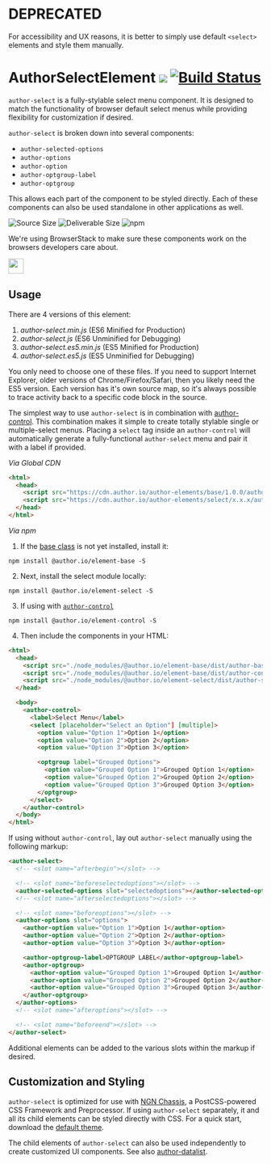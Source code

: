 # DEPRECATED

For accessibility and UX reasons, it is better to simply use default `<select>` elements and style them manually.

# AuthorSelectElement [![](https://data.jsdelivr.com/v1/package/npm/@author.io/element-select/badge)](https://www.jsdelivr.com/package/npm/@author.io/element-select?path=dist) [![Build Status](https://travis-ci.org/author-elements/select.svg?branch=master&style=for-the-badge)](https://travis-ci.org/author-elements/select)

`author-select` is a fully-stylable select menu component. It is designed to match the functionality of browser default select menus while providing flexibility for customization if desired.

`author-select` is broken down into several components:

- `author-selected-options`
- `author-options`
- `author-option`
- `author-optgroup-label`
- `author-optgroup`

This allows each part of the component to be styled directly. Each of these components can also be used standalone in other applications as well.

![Source Size](https://img.shields.io/github/size/author-elements/select/src/element.js.svg?colorB=%23333333&label=Source&logo=JavaScript&logoColor=%23aaaaaa&style=for-the-badge) ![Deliverable Size](https://img.shields.io/bundlephobia/minzip/@author.io/element-select.svg?colorB=%23333333&label=Minified-Gzipped&logo=JavaScript&style=for-the-badge) ![npm](https://img.shields.io/npm/v/@author.io/element-select.svg?colorB=%23333&label=%40author.io%2Felement-select&logo=npm&style=for-the-badge)

We're using BrowserStack to make sure these components work on the browsers developers care about.

<a href="https://browserstack.com"><img src="https://github.com/author-elements/select/raw/master/browserstack.png" height="30px"/></a>

## Usage

There are 4 versions of this element:

1. *author-select.min.js* (ES6 Minified for Production)
1. _author-select.js_ (ES6 Unminified for Debugging)
1. *author-select.es5.min.js* (ES5 Minified for Production)
1. _author-select.es5.js_ (ES5 Unminified for Debugging)

You only need to choose one of these files. If you need to support Internet Explorer, older versions of Chrome/Firefox/Safari, then you likely need the ES5 version. Each version has it's own source map, so it's always possible to trace activity back to a specific code block in the source.

The simplest way to use `author-select` is in combination with [author-control](https://github.com/author-elements/control). This combination makes it simple to create totally stylable single or multiple-select menus. Placing a `select` tag inside an `author-control` will automatically generate a fully-functional `author-select` menu and pair it with a label if provided.

*Via Global CDN*

```html
<html>
  <head>
    <script src="https://cdn.author.io/author-elements/base/1.0.0/author-base.min.js"></script>
    <script src="https://cdn.author.io/author-elements/select/x.x.x/author-select.min.js"></script>
  </head>
</html>
```

*Via npm*

1. If the [base class](https://github.com/author-elements/base) is not yet installed, install it:

`npm install @author.io/element-base -S`

2. Next, install the select module locally:

`npm install @author.io/element-select -S`

3. If using with [`author-control`](https://github.com/author-elements/control)

`npm install @author.io/element-control -S`

4. Then include the components in your HTML:

```html
<html>
  <head>
    <script src="./node_modules/@author.io/element-base/dist/author-base.min.js"></script>
    <script src="./node_modules/@author.io/element-base/dist/author-control.min.js"></script>
    <script src="./node_modules/@author.io/element-select/dist/author-select.min.js"></script>
  </head>

  <body>
    <author-control>
      <label>Select Menu</label>
      <select [placeholder="Select an Option"] [multiple]>
        <option value="Option 1">Option 1</option>
        <option value="Option 2">Option 2</option>
        <option value="Option 3">Option 3</option>

        <optgroup label="Grouped Options">
          <option value="Grouped Option 1">Grouped Option 1</option>
          <option value="Grouped Option 2">Grouped Option 2</option>
          <option value="Grouped Option 3">Grouped Option 3</option>
        </optgroup>
      </select>
    </author-control>
  </body>
</html>
```

If using without `author-control`, lay out `author-select` manually using the following markup:

```html
<author-select>
  <!-- <slot name="afterbegin"></slot> -->

  <!-- <slot name="beforeselectedoptions"></slot> -->
  <author-selected-options slot="selectedoptions"></author-selected-options>
  <!-- <slot name="afterselectedoptions"></slot> -->

  <!-- <slot name="beforeoptions"></slot> -->
  <author-options slot="options">
    <author-option value="Option 1">Option 1</author-option>
    <author-option value="Option 2">Option 2</author-option>
    <author-option value="Option 3">Option 3</author-option>

    <author-optgroup-label>OPTGROUP LABEL</author-optgroup-label>
    <author-optgroup>
      <author-option value="Grouped Option 1">Grouped Option 1</author-option>
      <author-option value="Grouped Option 2">Grouped Option 2</author-option>
      <author-option value="Grouped Option 3">Grouped Option 3</author-option>
    </author-optgroup>
  </author-options>
  <!-- <slot name="afteroptions"></slot> -->

  <!-- <slot name="beforeend"></slot> -->
</author-select>
```

Additional elements can be added to the various slots within the markup if desired.

## Customization and Styling
`author-select` is optimized for use with [NGN Chassis](https://github.com/ngn-chassis), a PostCSS-powered CSS Framework and Preprocessor. If using `author-select` separately, it and all its child elements can be styled directly with CSS. For a quick start, download the <a href="#">default theme</a>.

The child elements of `author-select` can also be used independently to create customized UI components. See also [author-datalist](https://github.com/author-elements/datalist).
